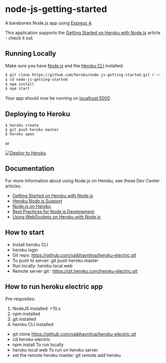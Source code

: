 # node-js-getting-started

A barebones Node.js app using [Express 4](http://expressjs.com/).

This application supports the [Getting Started on Heroku with Node.js](https://devcenter.heroku.com/articles/getting-started-with-nodejs) article - check it out.

## Running Locally

Make sure you have [Node.js](http://nodejs.org/) and the [Heroku CLI](https://cli.heroku.com/) installed.

```sh
$ git clone https://github.com/heroku/node-js-getting-started.git # or clone your own fork
$ cd node-js-getting-started
$ npm install
$ npm start
```

Your app should now be running on [localhost:5000](http://localhost:5000/).

## Deploying to Heroku

```
$ heroku create
$ git push heroku master
$ heroku open
```
or

[![Deploy to Heroku](https://www.herokucdn.com/deploy/button.png)](https://heroku.com/deploy)

## Documentation

For more information about using Node.js on Heroku, see these Dev Center articles:

- [Getting Started on Heroku with Node.js](https://devcenter.heroku.com/articles/getting-started-with-nodejs)
- [Heroku Node.js Support](https://devcenter.heroku.com/articles/nodejs-support)
- [Node.js on Heroku](https://devcenter.heroku.com/categories/nodejs)
- [Best Practices for Node.js Development](https://devcenter.heroku.com/articles/node-best-practices)
- [Using WebSockets on Heroku with Node.js](https://devcenter.heroku.com/articles/node-websockets)

## How to start

- Install heroku CLI
- heroku login
- Git repo: https://github.com/vaibhavnitya/heroku-electric.git
- To push to server: git push heroku master
- Run locally: heroku local web
- Remote server git : https://git.heroku.com/heroku-electric.git

## How to run heroku electric app
Pre-requisites:
1. NodeJS installed: >10.x
2. npm installed
3. git installed
4. heroku CLI installed
- git clone https://github.com/vaibhavnitya/heroku-electric.git
- cd heroku-electric
- npm install
To run locally
- heroku local web
To run on heroku server
- set the remote heroku master: git remote add heroku <your heroku app git URL>
